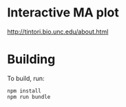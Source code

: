 # Interactive MA plot

<http://tintori.bio.unc.edu/about.html>

# Building

To build, run:

```
npm install
npm run bundle
```
